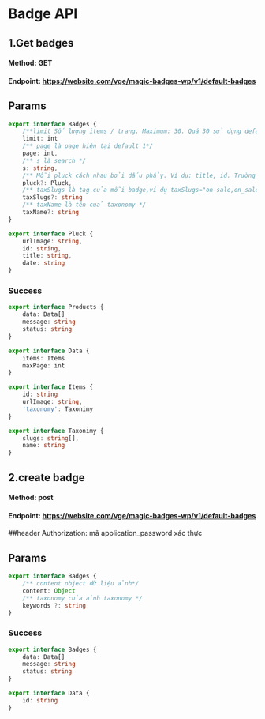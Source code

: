 # Badge API

## 1.Get badges

#### Method: GET

#### Endpoint: https://website.com/vge/magic-badges-wp/v1/default-badges

## Params

````ts
export interface Badges {
    /**limit Số lượng items / trang. Maximum: 30. Quá 30 sử dụng default 10*/
    limit: int
    /** page là page hiện tại default 1*/
    page: int,
    /** s là search */
    s: string,
    /** Mỗi pluck cách nhau bởi dấu phẩy. Ví dụ: title, id. Trường hợp không có pluck trả lai hết*/
    pluck?: Pluck,
    /** taxSlugs là tag của mỗi badge,ví dụ taxSlugs="on-sale,on_sale"*/
    taxSlugs?: string
    /** taxName là tên cuả taxonomy */
    taxName?: string
}

export interface Pluck {
    urlImage: string,
    id: string,
    title: string,
    date: string
}
````

### Success

```ts
export interface Products {
    data: Data[]
    message: string
    status: string
}

export interface Data {
    items: Items
    maxPage: int
}

export interface Items {
    id: string
    urlImage: string,
    'taxonomy': Taxonimy
}

export interface Taxonimy {
    slugs: string[],
    name: string
}
```

## 2.create badge

#### Method: post

#### Endpoint: https://website.com/vge/magic-badges-wp/v1/default-badges

##header
Authorization: mã application_password xác thực

## Params

````ts
export interface Badges {
    /** content object dữ liệu ảnh*/
    content: Object
    /** taxonomy của ảnh taxonomy */
    keywords ?: string
}

````

### Success

```ts
export interface Badges {
    data: Data[]
    message: string
    status: string
}

export interface Data {
    id: string
}

```

